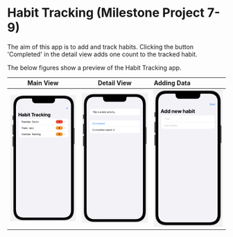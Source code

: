 # Habit Tracking (Milestone Project 7-9)

The aim of this app is to add and track habits. Clicking the button 'Completed' in the detail view adds one count to the tracked habit.

The below figures show a preview of the Habit Tracking app.

Main View              |  Detail View              | Adding Data        
:---------------------:|:-------------------------:|:-------------------
![](./Images/main.png) |  ![](./Images/detail.png) | ![](./Images/add.png) 